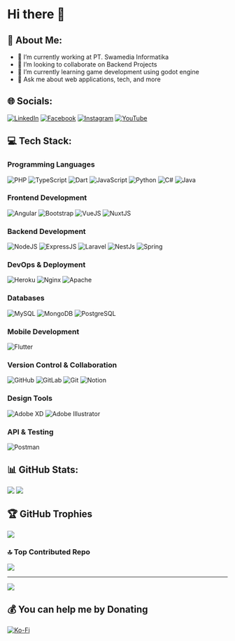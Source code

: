 # Hi there 👋

## 💫 About Me:
- 🔭 I’m currently working at PT. Swamedia Informatika
- 👯 I’m looking to collaborate on Backend Projects
- 🌱 I’m currently learning game development using godot engine
- 💬 Ask me about web applications, tech, and more

## 🌐 Socials:
[![LinkedIn](https://img.shields.io/badge/LinkedIn-0077B5?logo=linkedin&logoColor=white)](https://www.linkedin.com/in/harun-ar-rasyid-09195a1a3/)
[![Facebook](https://img.shields.io/badge/Facebook-%231877F2.svg?logo=Facebook&logoColor=white)](https://www.facebook.com/har1804)
[![Instagram](https://img.shields.io/badge/Instagram-%23E4405F.svg?logo=Instagram&logoColor=white)](https://www.instagram.com/harun_ar18/)
[![YouTube](https://img.shields.io/badge/YouTube-%23FF0000.svg?logo=YouTube&logoColor=white)](https://www.youtube.com/channel/UCoAhUlaeXSGJjz1Ayy6tOGw)

## 💻 Tech Stack:
### Programming Languages
![PHP](https://skillicons.dev/icons?i=php)
![TypeScript](https://skillicons.dev/icons?i=ts)
![Dart](https://skillicons.dev/icons?i=dart)
![JavaScript](https://skillicons.dev/icons?i=js)
![Python](https://skillicons.dev/icons?i=py)
![C#](https://skillicons.dev/icons?i=cs)
![Java](https://skillicons.dev/icons?i=java)

### Frontend Development
![Angular](https://skillicons.dev/icons?i=angular)
![Bootstrap](https://skillicons.dev/icons?i=bootstrap)
![VueJS](https://skillicons.dev/icons?i=vue)
![NuxtJS](https://skillicons.dev/icons?i=nuxtjs)

### Backend Development
![NodeJS](https://skillicons.dev/icons?i=nodejs)
![ExpressJS](https://skillicons.dev/icons?i=express)
![Laravel](https://skillicons.dev/icons?i=laravel)
![NestJs](https://skillicons.dev/icons?i=nestjs)
![Spring](https://skillicons.dev/icons?i=spring)

### DevOps & Deployment
![Heroku](https://skillicons.dev/icons?i=heroku)
![Nginx](https://skillicons.dev/icons?i=nginx)
![Apache](https://skillicons.dev/icons?i=apache)

### Databases
![MySQL](https://skillicons.dev/icons?i=mysql)
![MongoDB](https://skillicons.dev/icons?i=mongo)
![PostgreSQL](https://skillicons.dev/icons?i=postgres)

### Mobile Development
![Flutter](https://skillicons.dev/icons?i=flutter)

### Version Control & Collaboration
![GitHub](https://skillicons.dev/icons?i=github)
![GitLab](https://skillicons.dev/icons?i=gitlab)
![Git](https://skillicons.dev/icons?i=git)
![Notion](https://skillicons.dev/icons?i=notion)

### Design Tools
![Adobe XD](https://skillicons.dev/icons?i=xd)
![Adobe Illustrator](https://skillicons.dev/icons?i=ai)

### API & Testing
![Postman](https://skillicons.dev/icons?i=postman)

## 📊 GitHub Stats:
![](https://github-readme-streak-stats.herokuapp.com/?user=Harun1804&theme=tokyonight&hide_border=false)
![](https://github-readme-stats.vercel.app/api/top-langs/?username=Harun1804&theme=tokyonight&hide_border=false&include_all_commits=true&count_private=false&layout=compact)

## 🏆 GitHub Trophies
![](https://github-profile-trophy.vercel.app/?username=Harun1804&theme=tokyonight&no-frame=false&no-bg=false&margin-w=4)

### 🔝 Top Contributed Repo
![](https://github-contributor-stats.vercel.app/api?username=Harun1804&limit=5&theme=tokyonight&combine_all_yearly_contributions=true)

---
[![](https://visitcount.itsvg.in/api?id=Harun1804&icon=0&color=0)](https://visitcount.itsvg.in)

## 💰 You can help me by Donating
[![Ko-Fi](https://img.shields.io/badge/Ko--fi-F16061?style=for-the-badge&logo=ko-fi&logoColor=white)](https://ko-fi.com/aegistar)

